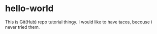 # hello-world
This is Git(Hub) repo tutorial thingy.
I would like to have tacos, becouse i never tried them.